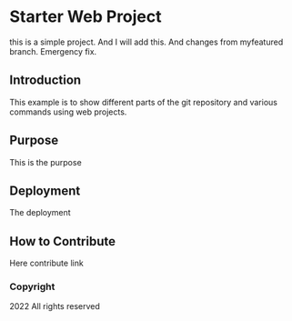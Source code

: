 # Starter Web Project

this is a simple project. And I will add this. And changes from myfeatured branch. Emergency fix.

## Introduction

This example is to show different parts of the git repository and various commands using web projects.

## Purpose

This is the purpose

## Deployment

The deployment

## How to Contribute

Here contribute link

### Copyright

2022 All rights reserved
